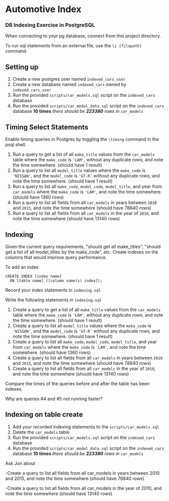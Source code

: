 # Automotive Index

### DB Indexing Exercise in PostgreSQL

When connecting to your pg database, connect from this project directory.

To run sql statements from an external file, use the `\i [filepath]` command.

## Setting up

1. Create a new postgres user named `indexed_cars_user`
1. Create a new database named `indexed_cars` owned by `indexed_cars_user`
1. Run the provided `scripts/car_models.sql` script on the `indexed_cars` database
1. Run the provided `scripts/car_model_data.sql` script on the `indexed_cars` database **10 times**
   _there should be **223380** rows in `car_models`_

## Timing Select Statements

Enable timing queries in Postgres by toggling the `\timing` command in the psql shell.

1. Run a query to get a list of all `make_title` values from the `car_models` table where the `make_code` is `'LAM'`, without any duplicate rows, and note the time somewhere. (should have 1 result)
1. Run a query to list all `model_title` values where the `make_code` is `'NISSAN'`, and the `model_code` is `'GT-R'` without any duplicate rows, and note the time somewhere. (should have 1 result)
1. Run a query to list all `make_code`, `model_code`, `model_title`, and year from `car_models` where the `make_code` is `'LAM'`, and note the time somewhere. (should have 1360 rows)
1. Run a query to list all fields from all `car_models` in years between `2010` and `2015`, and note the time somewhere (should have 78840 rows)
1. Run a query to list all fields from all `car_models` in the year of `2010`, and note the time somewhere (should have 13140 rows)

## Indexing

Given the current query requirements, "should get all make_titles", "should get a list of all model_titles by the make_code", etc.
Create indexes on the columns that would improve query performance.

To add an index:

```
CREATE INDEX [index name]
  ON [table name] ([column name(s) index]);
```

Record your index statements in `indexing.sql`

Write the following statements in `indexing.sql`

1. Create a query to get a list of all `make_title` values from the `car_models` table where the `make_code` is `'LAM'`, without any duplicate rows, and note the time somewhere. (should have 1 result)
1. Create a query to list all `model_title` values where the `make_code` is `'NISSAN'`, and the `model_code` is `'GT-R'` without any duplicate rows, and note the time somewhere. (should have 1 result)
1. Create a query to list all `make_code`, `model_code`, `model_title`, and year from `car_models` where the `make_code` is `'LAM'`, and note the time somewhere. (should have 1360 rows)
1. Create a query to list all fields from all `car_models` in years between `2010` and `2015`, and note the time somewhere (should have 78840 rows)
1. Create a query to list all fields from all `car_models` in the year of `2010`, and note the time somewhere (should have 13140 rows)

Compare the times of the queries before and after the table has been indexes.

Why are queries #4 and #5 not running faster?

## Indexing on table create

1. Add your recorded indexing statements to the `scripts/car_models.sql`
1. Delete the `car_models` table
1. Run the provided `scripts/car_models.sql` script on the `indexed_cars` database
1. Run the provided `scripts/car_model_data.sql` script on the `indexed_cars` database **10 times**
   _there should be **223380** rows in `car_models`_



Ask Jon about

-Create a query to list all fields from all car_models in years between 2010 and 2015, and note the time somewhere (should have 78840 rows)

-Create a query to list all fields from all car_models in the year of 2010, and note the time somewhere (should have 13140 rows)